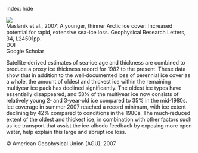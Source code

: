 index: hide

<div class="Citation">
    <div class="Citation-thumb CitationThumb-linked"  data-href="https://doi.org/10.1029/2007gl032043">
      <img src="https://static.claimspace.cloud/climate-study-static/refs/thumbs/10/Maslanik_et_al_2007-thumb.png" />
    </div>

  <div class="Citation-body">
    <div class="Citation-text">Maslanik et al., 2007: A younger, thinner Arctic ice cover: Increased potential for rapid, extensive sea-ice loss. <span class="Article-journal">Geophysical Research Letters, </span><span class="Article-volume">34, </span>L24501pp.</div>
    <div class="Citation-links">
      <div class="CitationLink" data-href="https://doi.org/10.1029/2007gl032043">
        <div class="CitationLink-icon CitationLink-Doi"></div>
        <div class="CitationLink-text">DOI</div>
      </div>
      <div class="CitationLink" data-href="https://scholar.google.com/scholar?q=10.1029/2007gl032043">
        <div class="CitationLink-icon CitationLink-Scholar"></div>
        <div class="CitationLink-text">Google Scholar</div>
      </div>
    </div>
  </div>
</div>

Satellite‐derived estimates of sea‐ice age and thickness are combined to produce a proxy ice thickness record for 1982 to the present. These data show that in addition to the well‐documented loss of perennial ice cover as a whole, the amount of oldest and thickest ice within the remaining multiyear ice pack has declined significantly. The oldest ice types have essentially disappeared, and 58% of the multiyear ice now consists of relatively young 2‐ and 3‐year‐old ice compared to 35% in the mid‐1980s. Ice coverage in summer 2007 reached a record minimum, with ice extent declining by 42% compared to conditions in the 1980s. The much‐reduced extent of the oldest and thickest ice, in combination with other factors such as ice transport that assist the ice‐albedo feedback by exposing more open water, help explain this large and abrupt ice loss.

<div class="Citation-copy">
&copy; American Geophysical Union (AGU), 2007
</div>